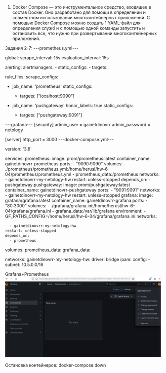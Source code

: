 1. Docker Compose — это инструментальное средство, входящее в состав Docker. Оно разработано для помощи в определении и совместном использовании многоконтейнерных приложений. С помощью Docker Compose можно создать 1 YAML-файл для определения служб и с помощью одной команды запустить и остановить все, что нужно при развертывании многоконтейнерных приложений.




Задания 2-7: 
---prometheus.yml---

<h>
  global:
  scrape_interval: 15s
  evaluation_interval: 15s

alerting: 
  alertmanagers:
    - static_configs:
      - targets:

rule_files: 
scrape_configs:
  - job_name: 'prometheus'
    static_configs:
      - targets: ["localhost:9090"]

  - job_name: 'pushgateway'
    honor_labels: true
    static_configs:
      - targets: ["pushgateway:9091"]
</h>
---grafana---
<h>
[security]
admin_user = gainetdinovrr
admin_password = netology

[server]
http_port = 3000
</h>
---docker-compose.yml---

<h>
version: '3.8'

services:
  prometheus:
    image: prom/prometheus:latest
    container_name: gainetdinovrr-prometheus
    ports:
      - "9090:9090"
    volumes:
      - ./prometheus/prometheus.yml:/home/herusl/hw-6-04/prometheus/prometheus.yml
      - prometheus_data:/prometheus
    networks:
      - gainetdinovrr-my-netology-hw
    restart: unless-stopped
    depends_on:
      - pushgateway
  pushgateway:
    image: prom/pushgateway:latest
    container_name: gainetdinovrr-pushgateway
    ports:
      - "9091:9091"
    networks:
      - gainetdinovrr-my-netology-hw
    restart: unless-stopped
  grafana:
    image: grafana/grafana:latest
    container_name: gainetdinovrr-grafana
    ports:
      - "80:3000"
    volumes:
      - ./grafana/grafana.ini:/home/herusl/hw-6-04/grafana/grafana.ini
      - grafana_data:/var/lib/grafana
    environment:
      - GF_PATHS_CONFIG=/home/herusl/hw-6-04/grafana/grafana.ini
    networks:
    
      - gainetdinovrr-my-netology-hw
    restart: unless-stopped
    depends_on:
      - prometheus

volumes:
  prometheus_data:
  grafana_data:

networks:
  gainetdinovrr-my-netology-hw:
    driver: bridge
    ipam:
      config:
        - subnet: 10.5.0.0/16
</h>

Grafana+Prometheus
![alt text](image-3.png)

Остановка контейнеров: docker-compose down